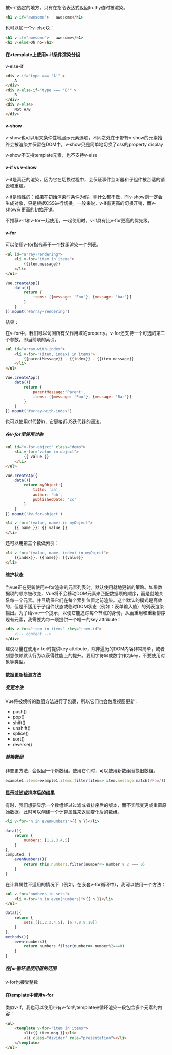 被v-if选定的地方，只有在指令表达式返回truthy值时被渲染。

```html
<h1 v-if="awesome">   awesome</h1>
```

也可以加一个v-else块：

```html
<h1 v-if="awesome">   awesome</h1>
<h1 v-else>Oh no</h1>
```

#### 在<template上使用v-if条件渲染分组

v-else-if

```html
<div v-if="type === 'A'" >
    A
</div>
<div v-else-if="type === 'B'" >
    B
</div>
<div v-else>
    Not A/B
</div>
```

#### v-show

v-show也可以用来条件性地展示元素选项，不同之处在于带有v-show的元素始终会被渲染并保留在DOM中。v-show只是简单地切换了css的property display

v-show不支持template元素，也不支持v-else

#### v-if vs v-show

v-if是真正的渲染，因为它在切换过程中，会保证事件监听器和子组件被合适的销毁和重建。

v-if是惰性的：如果在初始渲染时条件为假，则什么都不做，而v-show则一定会生成对象，只是根据CSS进行切换。一般来说，v-if有更高的切换开销，而v-show有更高的初始开销。

不推荐v-if和v-for一起使用。一起使用时，v-if具有比v-for更高的优先级。

#### v-for

可以使用v-for指令基于一个数组渲染一个列表。

```html
<ul id="array-rendering">
    <li v-for="item in items">
    	{{item.message}}
    </li>
</ul>
```

```js
Vue.createApp({
    data(){
        return {
            items: [{message: 'Foo'}, {message: 'bar'}]
        }
    }
}).mount('#array-rendering')
```

结果：

在v-for中，我们可以访问所有父作用域的property。v-for还支持一个可选的第二个参数，即当前项的索引。

```html
<ul id="array-with-index">
    <li v-for="(item, index) in items">
    	{{parentMessage}} - {{index}} - {{item.message}}
    </li>
</ul>
```

```js
Vue.createApp({
    data(){
        return {
            parentMessage:'Parent',
            items: [{message: 'Foo'}, {message: 'Bar'}]
        }
    }
}).mount('#array-with-index')
```

也可以使用of代替in，它更接近JS迭代器的语法。

##### 在v-for里使用对象

```html
<ul id="v-for-object" class="demo">
    <li v-for="value in object">
    	{{ value }}
    </li>
</ul>
```

```js
Vue.createAp({
    data(){
        return myObject:{
            title: 'aa',
            author: 'bb',
            publishedDate: 'cc'
        }
    }
}).mount('#v-for-object')
```

```html
<li v-for="(value, name) in myObject">
	{{ name }}: {{ value }}
</li>
```

还可以用第三个数做索引：

```html
<li v-for="(value, name, index) in myObject">
	{{index}}. {{name}}: {{value}}
</li>
```

#### 维护状态

当vue正在更新使用v-for渲染的元素列表时，默认使用就地更新的策略。如果数据项的顺序被改变，Vue将不会移动DOM元素来匹配数据项的顺序，而是就地关系每一个元素。并且确保它们在每个索引位置之前渲染。这个默认的模式是高效的，但是不适用于子组件状态或临时DOM状态（例如：表单输入值）的列表渲染输出。为了给vue一个提示，以便它能追踪每个节点的身份，从而重用和重新排序现有元素，我需要为每一项提供一个唯一的key attribute：

```html
<div v-for="item in items" :key="item.id">
    <!-- content -->
</div>
```

建议尽量在使用v-for时提供key attribute，除非遍历的DOM内容非常简单，或者刻意依赖默认行为以获得性能上的提升。要用字符串或数字作为key，不要使用对象等类型。

#### 数据更新检测方法

##### 变更方法

Vue将被侦听的数组方法进行了包裹，所以它们也会触发视图更新：

- push()
- pop()
- shift()
- unshift()
- splice()
- sort()
- reverse()

##### 替换数组

非变更方法，会返回一个新数组。使用它们时，可以使用新数组替换旧数组。

```js
example1.items=example1.items.filter(item=> item.message.match(/Foo/))
```

#### 显示过滤或排序后的结果

有时，我们想要显示一个数组经过过滤或者排序后的版本，而不实际变更或重置原始数据。此时可以创建一个计算属性来返回变化后的数组。

```html
<li v-for="n in evenNumbers">{{ n }}</li>
```

```js
data(){
    return {
        numbers: [1,2,3,4,5]
    }
},
computed: {
    evenNumbers(){
        return this.numbers.filter(number=> number % 2 === 0)
    }
}
```

在计算属性不适用的情况下（例如，在嵌套v-for循环中），我可以使用一个方法：

```html
<ul v-for="numbers in sets">
    <li v-for="n in even(numbers)">{{ n }}</li>
</ul>
```

```js
data(){
    return {
        sets:[[1,2,3,4,5], [6,7,8,9,10]]
    }
},
methods(){
    even(numbers){
        return numbers.filter(number=> number%2===0)
    }
}    
```

##### 在for循环里使用值的范围

v-for也接受整数

#### 在template中使用v-for

类似v-if，我也可以使用带有v-for的template来循环渲染一段包含多个元素的内容：

```html
<ul>
    <template v-for="item in items">
    	<li>{{ item.msg }}</li>
        <li class="divider" role="presentation"></li>
    </template>
</ul>
```





































































